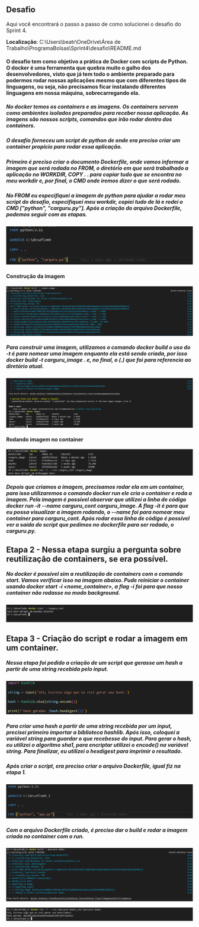 ## Desafio
Aqui você encontrará o passo a passo de como solucionei o desafio do Sprint 4.

**Localização**: C:\Users\beatr\OneDrive\Área de Trabalho\ProgramaBolsas\Sprint4\desafio\README.md

#### O desafio tem como objetivo a prática de Docker com scripts de Python. O docker é uma ferramenta que quebra muito o galho dos desenvolvedores, visto que já tem todo o ambiente preparado para podermos rodar nossas aplicações mesmo que com diferentes tipos de linguagens, ou seja, não precisamos ficar instalando diferentes linguagens em nossa máquina, sobrecarregando ela. 

##### No docker temos os containers e as imagens. Os containers servem como ambientes isolados preparados para receber nossa aplicação. As imagens são nossos scripts, comandos que irão rodar dentro dos containers. 

##### O desafio forneceu um script de python de onde era preciso criar um container propício para rodar essa aplicação. 

##### Primeiro é preciso criar o documento *Dockerfile*, onde vamos informar a imagem que será rodada no *FROM*, o diretório em que será trabalhado a aplicação no *WORKDIR*, *COPY . .* para copiar tudo que se encontra no meu workdir e, por final, o *CMD* onde iremos dizer o que será rodado.

##### No *FROM* eu especifiquei a imagem de python para ajudar a rodar meu script do desafio, especifiquei meu workdir, copiei tudo de lá e rodei o *CMD ["python", "carguru.py"]*. Após a criação do arquivo Dockerfile, podemos seguir com as etapas.

![](/Sprint4/evidencias/docker_carguru.png)

#### Construção da imagem

![](/Sprint4/evidencias/criando_imagem.png)

##### Para construir uma imagem, utilizamos o comando *docker build* o uso do *-t* é para nomear uma imagem enquanto ela está sendo criada, por isso *docker build -t carguru_image .* e, no final, o (.) que foi para referencia ao diretório atual.

![](/Sprint4/evidencias/imagem_carguru_criada.png)

#### Rodando imagem no container

![](/Sprint4/evidencias/rodando_nocontainer.png)

##### Depois que criamos a imagem, precisamos rodar ela em um container, para isso utilizaremos o comando *docker run* ele cria o container e roda a imagem. Pela imagem é possível observar que utilizei a linha de código *docker run -it --name carguru_cont carguru_image*. A flag -it é para que eu possa visualizar a imagem rodando, o --name foi para nomear meu container para *carguru_cont*. Após rodar essa linha de código é possível ver a saída do script que pedimos no dockerfile para ser rodado, o carguru.py.

## Etapa 2 - Nessa etapa surgiu a pergunta sobre reutilização de containers, se era possível. 

##### No docker é possível sim a reutilização de containers com o comando *start*. Vamos verificar isso na imagem abaixo. Pude reiniciar o container usando *docker start -i <nome_container>*, a flag -i foi para que nosso container não rodasse no modo background.

![](/Sprint4/evidencias/reiniciando_cont.png)

## Etapa 3 - Criação do script e rodar a imagem em um container. 

##### Nessa etapa foi pedido a criação de um script que gerasse um hash a partir de uma string recebida pelo input.

![](/Sprint4/evidencias/script_hash.png)

##### Para criar uma hash a partir de uma string recebida por um input, precisei primeiro importar a biblioteca *hashlib*. Após isso, coloquei a variável *string* para guardar o que recebesse do input. Para gerar o hash, eu utilizei o algoritmo *sha1*, para encriptar utilizei o *encode()* na variável string. Para finalizar, eu utilizei o *hexdigest* para imprimir o resultado. 

##### Após criar o script, era preciso criar o arquivo *Dockerfile*, igual fiz na etapa 1.

![](/Sprint4/evidencias/dockerHash.png)

##### Com o arquivo Dockerfile criado, é preciso dar o build e rodar a imagem criada no container com o run.

![](/Sprint4/evidencias/mascarar-dados_image.png)

![](/Sprint4/evidencias/rodando_imagemhash.png)



